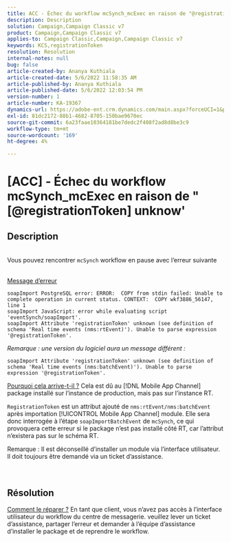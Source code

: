 ```yaml
---
title: ACC - Échec du workflow mcSynch_mcExec en raison de "@registrationToken unknow"
description: Description
solution: Campaign,Campaign Classic v7
product: Campaign,Campaign Classic v7
applies-to: Campaign Classic,Campaign,Campaign Classic v7
keywords: KCS,registrationToken
resolution: Resolution
internal-notes: null
bug: false
article-created-by: Ananya Kuthiala
article-created-date: 5/6/2022 11:58:35 AM
article-published-by: Ananya Kuthiala
article-published-date: 5/6/2022 12:03:54 PM
version-number: 1
article-number: KA-19367
dynamics-url: https://adobe-ent.crm.dynamics.com/main.aspx?forceUCI=1&pagetype=entityrecord&etn=knowledgearticle&id=ea48c7d8-33cd-ec11-a7b5-6045bd00d995
exl-id: 81dc2172-88b1-4682-8705-150bae9670ec
source-git-commit: 6a23faae10364181be7dedc2f408f2ad8d8be3c9
workflow-type: tm+mt
source-wordcount: '169'
ht-degree: 4%

---
```


# [ACC] - Échec du workflow mcSynch_mcExec en raison de &quot;[@registrationToken] unknow&#39;

## Description

<br>Vous pouvez rencontrer `mcSynch` workflow en pause avec l’erreur suivante<br><br>

<u>Message d’erreur</u>

```
soapImport PostgreSQL error: ERROR:  COPY from stdin failed: Unable to complete operation in current status. CONTEXT:  COPY wkf3886_56147, line 1
soapImport JavaScript: error while evaluating script 'eventSynch/soapImport'.
soapImport Attribute 'registrationToken' unknown (see definition of schema 'Real time events (nms:rtEvent)'). Unable to parse expression '@registrationToken'.
```

*Remarque : une version du logiciel aura un message différent :*

```
soapImport Attribute 'registrationToken' unknown (see definition of schema 'Real time events (nms:batchEvent)'). Unable to parse expression '@registrationToken'.
```

<u>Pourquoi cela arrive-t-il ?</u>
Cela est dû au [!DNL Mobile App Channel] package installé sur l’instance de production, mais pas sur l’instance RT.

`RegistrationToken` est un attribut ajouté de `nms:rtEvent/nms:batchEvent` après importation [!UICONTROL Mobile App Channel] module. Elle sera donc interrogée à l’étape `soapImportBatchEvent` de `mcSynch`, ce qui provoquera cette erreur si le package n’est pas installé côté RT, car l’attribut n’existera pas sur le schéma RT.



Remarque : Il est déconseillé d’installer un module via l’interface utilisateur. Il doit toujours être demandé via un ticket d’assistance.
<br><br> <br>

## Résolution

<u>Comment le réparer ?</u>
En tant que client, vous n’avez pas accès à l’interface utilisateur du workflow du centre de messagerie. veuillez lever un ticket d’assistance, partager l’erreur et demander à l’équipe d’assistance d’installer le package et de reprendre le workflow.
